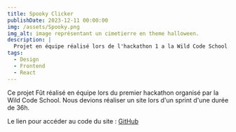 ```yaml
---
title: Spooky Clicker
publishDate: 2023-12-11 00:00:00
img: /assets/Spooky.png
img_alt: image représentant un cimetierre en theme halloween.
description: |
  Projet en équipe réalisé lors de l'hackathon 1 a la Wild Code School.
tags:
  - Design
  - Frontend
  - React
---
```


Ce projet Fût réalisé en équipe lors du premier hackathon organisé par la Wild Code School.
Nous devions réaliser un site lors d'un sprint d'une durée de 36h.

Le lien pour accéder au code du site : <a href="https://github.com/Frequencerz911/Hackathon-1">GitHub</a>
